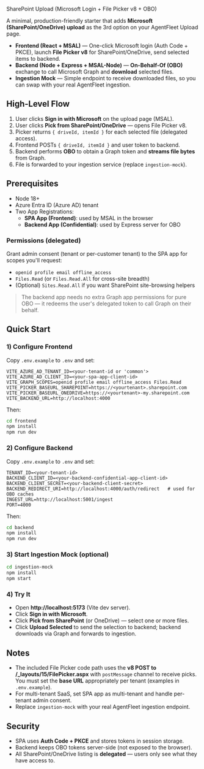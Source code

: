 
SharePoint Upload (Microsoft Login + File Picker v8 + OBO)

A minimal, production-friendly starter that adds **Microsoft (SharePoint/OneDrive) upload** as the 3rd option on your AgentFleet Upload page.

- **Frontend (React + MSAL)** — One-click Microsoft login (Auth Code + PKCE), launch **File Picker v8** for SharePoint/OneDrive, send selected items to backend.
- **Backend (Node + Express + MSAL-Node)** — **On-Behalf-Of (OBO)** exchange to call Microsoft Graph and **download** selected files.
- **Ingestion Mock** — Simple endpoint to receive downloaded files, so you can swap with your real AgentFleet ingestion.

## High-Level Flow

1) User clicks **Sign in with Microsoft** on the upload page (MSAL).
2) User clicks **Pick from SharePoint/OneDrive** — opens File Picker v8.
3) Picker returns `{ driveId, itemId }` for each selected file (delegated access).
4) Frontend POSTs `{ driveId, itemId }` and user token to backend.
5) Backend performs **OBO** to obtain a Graph token and **streams file bytes** from Graph.
6) File is forwarded to your ingestion service (replace `ingestion-mock`).

## Prerequisites

- Node 18+
- Azure Entra ID (Azure AD) tenant
- Two App Registrations:
  - **SPA App (Frontend)**: used by MSAL in the browser
  - **Backend App (Confidential)**: used by Express server for OBO

### Permissions (delegated)

Grant admin consent (tenant or per-customer tenant) to the SPA app for scopes you'll request:
- `openid profile email offline_access`
- `Files.Read` (or `Files.Read.All` for cross-site breadth)
- (Optional) `Sites.Read.All` if you want SharePoint site-browsing helpers

> The backend app needs no extra Graph app permissions for pure OBO — it redeems the user's delegated token to call Graph on their behalf.

## Quick Start

### 1) Configure Frontend

Copy `.env.example` to `.env` and set:

```
VITE_AZURE_AD_TENANT_ID=<your-tenant-id or 'common'>
VITE_AZURE_AD_CLIENT_ID=<your-spa-app-client-id>
VITE_GRAPH_SCOPES=openid profile email offline_access Files.Read
VITE_PICKER_BASEURL_SHAREPOINT=https://<yourtenant>.sharepoint.com
VITE_PICKER_BASEURL_ONEDRIVE=https://<yourtenant>-my.sharepoint.com
VITE_BACKEND_URL=http://localhost:4000
```

Then:

```bash
cd frontend
npm install
npm run dev
```

### 2) Configure Backend

Copy `.env.example` to `.env` and set:

```
TENANT_ID=<your-tenant-id>
BACKEND_CLIENT_ID=<your-backend-confidential-app-client-id>
BACKEND_CLIENT_SECRET=<your-backend-client-secret>
BACKEND_REDIRECT_URI=http://localhost:4000/auth/redirect   # used for OBO caches
INGEST_URL=http://localhost:5001/ingest
PORT=4000
```

Then:

```bash
cd backend
npm install
npm run dev
```

### 3) Start Ingestion Mock (optional)

```bash
cd ingestion-mock
npm install
npm start
```

### 4) Try It

- Open **http://localhost:5173** (Vite dev server).
- Click **Sign in with Microsoft**.
- Click **Pick from SharePoint** (or OneDrive) — select one or more files.
- Click **Upload Selected** to send the selection to backend; backend downloads via Graph and forwards to ingestion.

## Notes

- The included File Picker code path uses the **v8 POST to /_layouts/15/FilePicker.aspx** with `postMessage` channel to receive picks. You must set the **base URL** appropriately per tenant (examples in `.env.example`). 
- For multi-tenant SaaS, set SPA app as multi-tenant and handle per-tenant admin consent.
- Replace `ingestion-mock` with your real AgentFleet ingestion endpoint.

## Security

- SPA uses **Auth Code + PKCE** and stores tokens in session storage.
- Backend keeps OBO tokens server-side (not exposed to the browser).
- All SharePoint/OneDrive listing is **delegated** — users only see what they have access to.
